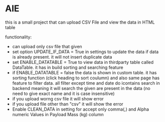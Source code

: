 # AIE
 this is a small project that can upload CSV File and view the data in HTML table

 functionality:
 * can upload only csv file that given
 * set option UPDATE_IF_DATA = True in settings to update the data if data is already present. it will not insert duplicate data
 * set ENABLE_DATATABLE = True to view data in thirdparty table called DataTable. it has in build sorting and searching feature
 * if ENABLE_DATATABLE = false the data is shown in custom table. it has sorting function (click heading to sort coulumn) and also same page has feature to filter data. all filter except time and date do icontains search in backend meaning it will search the given are present in the data (no need to give exact name and it is case insensitive)
 * if you upload worng csv file it will show error
 * if you upload file other than "csv" it will show the error
 * Enable CLEAN_DATA in setting for accept only comma(,) and Alpha numeric Values in Payload Mass (kg) column
